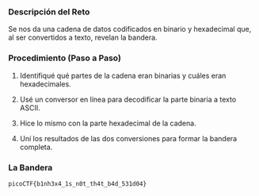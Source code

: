 
### Descripción del Reto

Se nos da una cadena de datos codificados en binario y hexadecimal que, al ser convertidos a texto, revelan la bandera.

### Procedimiento (Paso a Paso)

1. Identifiqué qué partes de la cadena eran binarias y cuáles eran hexadecimales.
    
2. Usé un conversor en línea para decodificar la parte binaria a texto ASCII.
    
3. Hice lo mismo con la parte hexadecimal de la cadena.
    
4. Uní los resultados de las dos conversiones para formar la bandera completa.
    

### La Bandera

`picoCTF{b1nh3x4_1s_n0t_th4t_b4d_531d04}`
